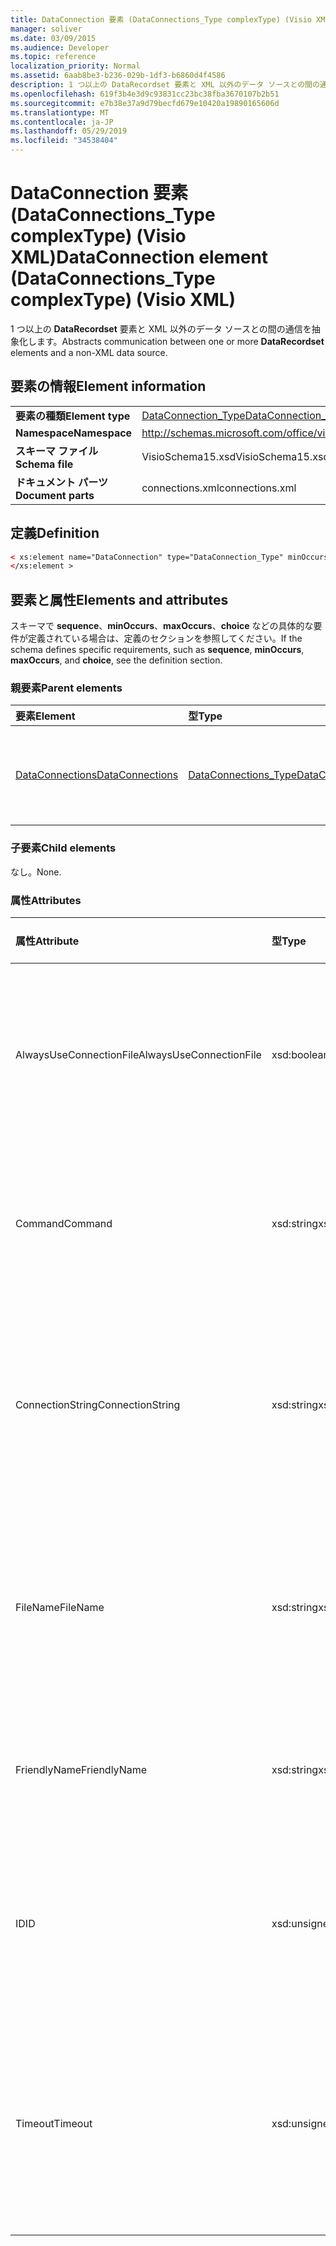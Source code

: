 ```yaml
---
title: DataConnection 要素 (DataConnections_Type complexType) (Visio XML)
manager: soliver
ms.date: 03/09/2015
ms.audience: Developer
ms.topic: reference
localization_priority: Normal
ms.assetid: 6aab8be3-b236-029b-1df3-b6860d4f4586
description: 1 つ以上の DataRecordset 要素と XML 以外のデータ ソースとの間の通信を抽象化します。
ms.openlocfilehash: 619f3b4e3d9c93831cc23bc38fba3670107b2b51
ms.sourcegitcommit: e7b38e37a9d79becfd679e10420a19890165606d
ms.translationtype: MT
ms.contentlocale: ja-JP
ms.lasthandoff: 05/29/2019
ms.locfileid: "34538404"
---
```

# <a name="dataconnection-element-dataconnections_type-complextype-visio-xml"></a><span data-ttu-id="537a9-103">DataConnection 要素 (DataConnections_Type complexType) (Visio XML)</span><span class="sxs-lookup"><span data-stu-id="537a9-103">DataConnection element (DataConnections_Type complexType) (Visio XML)</span></span>

<span data-ttu-id="537a9-104">1 つ以上の **DataRecordset** 要素と XML 以外のデータ ソースとの間の通信を抽象化します。</span><span class="sxs-lookup"><span data-stu-id="537a9-104">Abstracts communication between one or more **DataRecordset** elements and a non-XML data source.</span></span> 
  
## <a name="element-information"></a><span data-ttu-id="537a9-105">要素の情報</span><span class="sxs-lookup"><span data-stu-id="537a9-105">Element information</span></span>

|||
|:-----|:-----|
|<span data-ttu-id="537a9-106">**要素の種類**</span><span class="sxs-lookup"><span data-stu-id="537a9-106">**Element type**</span></span> <br/> |[<span data-ttu-id="537a9-107">DataConnection_Type</span><span class="sxs-lookup"><span data-stu-id="537a9-107">DataConnection_Type</span></span>](dataconnection_type-complextypevisio-xml.md) <br/> |
|<span data-ttu-id="537a9-108">**Namespace**</span><span class="sxs-lookup"><span data-stu-id="537a9-108">**Namespace**</span></span> <br/> |http://schemas.microsoft.com/office/visio/2012/main  <br/> |
|<span data-ttu-id="537a9-109">**スキーマ ファイル**</span><span class="sxs-lookup"><span data-stu-id="537a9-109">**Schema file**</span></span> <br/> |<span data-ttu-id="537a9-110">VisioSchema15.xsd</span><span class="sxs-lookup"><span data-stu-id="537a9-110">VisioSchema15.xsd</span></span>  <br/> |
|<span data-ttu-id="537a9-111">**ドキュメント パーツ**</span><span class="sxs-lookup"><span data-stu-id="537a9-111">**Document parts**</span></span> <br/> |<span data-ttu-id="537a9-112">connections.xml</span><span class="sxs-lookup"><span data-stu-id="537a9-112">connections.xml</span></span>  <br/> |
   
## <a name="definition"></a><span data-ttu-id="537a9-113">定義</span><span class="sxs-lookup"><span data-stu-id="537a9-113">Definition</span></span>

```XML
< xs:element name="DataConnection" type="DataConnection_Type" minOccurs="1" maxOccurs="unbounded" >
</xs:element >
```

## <a name="elements-and-attributes"></a><span data-ttu-id="537a9-114">要素と属性</span><span class="sxs-lookup"><span data-stu-id="537a9-114">Elements and attributes</span></span>

<span data-ttu-id="537a9-115">スキーマで **sequence**、**minOccurs**、**maxOccurs**、**choice** などの具体的な要件が定義されている場合は、定義のセクションを参照してください。</span><span class="sxs-lookup"><span data-stu-id="537a9-115">If the schema defines specific requirements, such as **sequence**, **minOccurs**, **maxOccurs**, and **choice**, see the definition section.</span></span> 
  
### <a name="parent-elements"></a><span data-ttu-id="537a9-116">親要素</span><span class="sxs-lookup"><span data-stu-id="537a9-116">Parent elements</span></span>

|<span data-ttu-id="537a9-117">**要素**</span><span class="sxs-lookup"><span data-stu-id="537a9-117">**Element**</span></span>|<span data-ttu-id="537a9-118">**型**</span><span class="sxs-lookup"><span data-stu-id="537a9-118">**Type**</span></span>|<span data-ttu-id="537a9-119">**説明**</span><span class="sxs-lookup"><span data-stu-id="537a9-119">**Description**</span></span>|
|:-----|:-----|:-----|
|[<span data-ttu-id="537a9-120">DataConnections</span><span class="sxs-lookup"><span data-stu-id="537a9-120">DataConnections</span></span>](dataconnections-elementvisio-xml.md) <br/> |[<span data-ttu-id="537a9-121">DataConnections_Type</span><span class="sxs-lookup"><span data-stu-id="537a9-121">DataConnections_Type</span></span>](dataconnections_type-complextypevisio-xml.md) <br/> |<span data-ttu-id="537a9-122">ドキュメントの **DataConnection** 要素を格納します。</span><span class="sxs-lookup"><span data-stu-id="537a9-122">Contains the **DataConnection** elements for the document.</span></span>  <br/> |
   
### <a name="child-elements"></a><span data-ttu-id="537a9-123">子要素</span><span class="sxs-lookup"><span data-stu-id="537a9-123">Child elements</span></span>

<span data-ttu-id="537a9-124">なし。</span><span class="sxs-lookup"><span data-stu-id="537a9-124">None.</span></span>
  
### <a name="attributes"></a><span data-ttu-id="537a9-125">属性</span><span class="sxs-lookup"><span data-stu-id="537a9-125">Attributes</span></span>

|<span data-ttu-id="537a9-126">**属性**</span><span class="sxs-lookup"><span data-stu-id="537a9-126">**Attribute**</span></span>|<span data-ttu-id="537a9-127">**型**</span><span class="sxs-lookup"><span data-stu-id="537a9-127">**Type**</span></span>|<span data-ttu-id="537a9-128">**必須**</span><span class="sxs-lookup"><span data-stu-id="537a9-128">**Required**</span></span>|<span data-ttu-id="537a9-129">**説明**</span><span class="sxs-lookup"><span data-stu-id="537a9-129">**Description**</span></span>|<span data-ttu-id="537a9-130">**可能な値**</span><span class="sxs-lookup"><span data-stu-id="537a9-130">**Possible values**</span></span>|
|:-----|:-----|:-----|:-----|:-----|
|<span data-ttu-id="537a9-131">AlwaysUseConnectionFile</span><span class="sxs-lookup"><span data-stu-id="537a9-131">AlwaysUseConnectionFile</span></span>  <br/> |<span data-ttu-id="537a9-132">xsd:boolean</span><span class="sxs-lookup"><span data-stu-id="537a9-132">xsd:boolean</span></span>  <br/> |<span data-ttu-id="537a9-133">省略可能</span><span class="sxs-lookup"><span data-stu-id="537a9-133">optional</span></span>  <br/> |<span data-ttu-id="537a9-134">既定値は false です。</span><span class="sxs-lookup"><span data-stu-id="537a9-134">The default value is false.</span></span> <span data-ttu-id="537a9-135">詳細については、「備考」を参照してください。</span><span class="sxs-lookup"><span data-stu-id="537a9-135">See Remarks for more information.</span></span>  <br/> |<span data-ttu-id="537a9-136">xsd:boolean 型の値。</span><span class="sxs-lookup"><span data-stu-id="537a9-136">Values of the xsd:boolean type.</span></span>  <br/> |
|<span data-ttu-id="537a9-137">Command</span><span class="sxs-lookup"><span data-stu-id="537a9-137">Command</span></span>  <br/> |<span data-ttu-id="537a9-138">xsd:string</span><span class="sxs-lookup"><span data-stu-id="537a9-138">xsd:string</span></span>  <br/> |<span data-ttu-id="537a9-139">省略可能</span><span class="sxs-lookup"><span data-stu-id="537a9-139">optional</span></span>  <br/> |<span data-ttu-id="537a9-140">データ ソースのクエリに使用されるコマンド文字列。</span><span class="sxs-lookup"><span data-stu-id="537a9-140">The command string used to query the data source.</span></span>  <br/> |<span data-ttu-id="537a9-141">xsd:string 型の値。</span><span class="sxs-lookup"><span data-stu-id="537a9-141">Values of the xsd:string type.</span></span>  <br/> |
|<span data-ttu-id="537a9-142">ConnectionString</span><span class="sxs-lookup"><span data-stu-id="537a9-142">ConnectionString</span></span>  <br/> |<span data-ttu-id="537a9-143">xsd:string</span><span class="sxs-lookup"><span data-stu-id="537a9-143">xsd:string</span></span>  <br/> |<span data-ttu-id="537a9-144">省略可能</span><span class="sxs-lookup"><span data-stu-id="537a9-144">optional</span></span>  <br/> |<span data-ttu-id="537a9-145">データ ソースへの接続に必要なパラメーターを定義する接続文字列。</span><span class="sxs-lookup"><span data-stu-id="537a9-145">The connection string that defines the parameters necessary to connect to a data source.</span></span>  <br/> |<span data-ttu-id="537a9-146">xsd:string 型の値。</span><span class="sxs-lookup"><span data-stu-id="537a9-146">Values of the xsd:string type.</span></span>  <br/> |
|<span data-ttu-id="537a9-147">FileName</span><span class="sxs-lookup"><span data-stu-id="537a9-147">FileName</span></span>  <br/> |<span data-ttu-id="537a9-148">xsd:string</span><span class="sxs-lookup"><span data-stu-id="537a9-148">xsd:string</span></span>  <br/> |<span data-ttu-id="537a9-149">必須</span><span class="sxs-lookup"><span data-stu-id="537a9-149">required</span></span>  <br/> |<span data-ttu-id="537a9-150">接続ファイルの名前。</span><span class="sxs-lookup"><span data-stu-id="537a9-150">The name of the connection file.</span></span> <span data-ttu-id="537a9-151">詳細については、「備考」を参照してください。</span><span class="sxs-lookup"><span data-stu-id="537a9-151">See Remarks for more information.</span></span>  <br/> |<span data-ttu-id="537a9-152">xsd:string 型の値。</span><span class="sxs-lookup"><span data-stu-id="537a9-152">Values of the xsd:string type.</span></span>  <br/> |
|<span data-ttu-id="537a9-153">FriendlyName</span><span class="sxs-lookup"><span data-stu-id="537a9-153">FriendlyName</span></span>  <br/> |<span data-ttu-id="537a9-154">xsd:string</span><span class="sxs-lookup"><span data-stu-id="537a9-154">xsd:string</span></span>  <br/> |<span data-ttu-id="537a9-155">省略可能</span><span class="sxs-lookup"><span data-stu-id="537a9-155">optional</span></span>  <br/> |<span data-ttu-id="537a9-156">ユーザーがデータ接続の名前を指定しました。</span><span class="sxs-lookup"><span data-stu-id="537a9-156">A user provided name for the data connection.</span></span>  <br/> |<span data-ttu-id="537a9-157">xsd:string 型の値。</span><span class="sxs-lookup"><span data-stu-id="537a9-157">Values of the xsd:string type.</span></span>  <br/> |
|<span data-ttu-id="537a9-158">ID</span><span class="sxs-lookup"><span data-stu-id="537a9-158">ID</span></span>  <br/> |<span data-ttu-id="537a9-159">xsd:unsignedInt</span><span class="sxs-lookup"><span data-stu-id="537a9-159">xsd:unsignedInt</span></span>  <br/> |<span data-ttu-id="537a9-160">必須</span><span class="sxs-lookup"><span data-stu-id="537a9-160">required</span></span>  <br/> |<span data-ttu-id="537a9-161">ドキュメント内で一意Visio接続に割り当てられた ID。</span><span class="sxs-lookup"><span data-stu-id="537a9-161">The ID assigned by Visio for a given connection, unique within the document.</span></span>  <br/> |<span data-ttu-id="537a9-162">xsd:unsignedInt 型の値。</span><span class="sxs-lookup"><span data-stu-id="537a9-162">Values of the xsd:unsignedInt type.</span></span>  <br/> |
|<span data-ttu-id="537a9-163">Timeout</span><span class="sxs-lookup"><span data-stu-id="537a9-163">Timeout</span></span>  <br/> |<span data-ttu-id="537a9-164">xsd:unsignedInt</span><span class="sxs-lookup"><span data-stu-id="537a9-164">xsd:unsignedInt</span></span>  <br/> |<span data-ttu-id="537a9-165">省略可能</span><span class="sxs-lookup"><span data-stu-id="537a9-165">optional</span></span>  <br/> |<span data-ttu-id="537a9-166">試行を終了する前に接続を確立しようとしている間の待機時間 (分)。</span><span class="sxs-lookup"><span data-stu-id="537a9-166">The wait time in minutes while trying to establish a connection before terminating the attempt.</span></span>  <br/> |<span data-ttu-id="537a9-167">xsd:unsignedInt 型の値。</span><span class="sxs-lookup"><span data-stu-id="537a9-167">Values of the xsd:unsignedInt type.</span></span>  <br/> |
   

